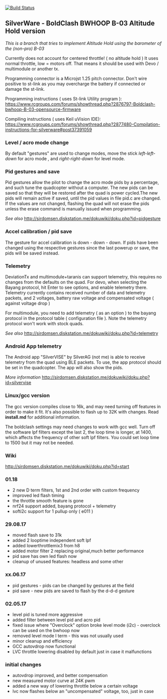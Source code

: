 [![Build Status](https://travis-ci.org/silver13/BoldClash-BWHOOP-B-03.svg?branch=master)](https://travis-ci.org/silver13/BoldClash-BWHOOP-B-03)

## SilverWare - BoldClash BWHOOP B-03 Altitude Hold version

_This is a branch that tries to implement Altitude Hold using the barometer of the (non-pro) B-03_

Currently does not account for centered throttle! ( no altitude hold ) It uses normal throttle, low = motors off. That means it should be used with Devo / multimodule or another tx.

Programming connector is a Microjst 1.25 pitch connector. Don't wire positive to st-link as you may overcharge the battery if connected or damage the st-link.

Programming instructions ( uses St-link Utility program ):
https://www.rcgroups.com/forums/showthread.php?2876797-Boldclash-bwhoop-B-03-opensource-firmware

Compiling instructions ( uses Keil uVision IDE):
https://www.rcgroups.com/forums/showthread.php?2877480-Compilation-instructions-for-silverware#post37391059

### Level / acro mode change
By default "gestures" are used to change modes, move the stick *left-left-down* for acro mode , and *right-right-down* for level mode.

### Pid gestures and save
Pid gestures allow the pilot to change the acro mode pids by a percentage, and such tune the quadcopter without a computer. The new pids can be saved so that they will be restored after the quad is power cycled.The new pids will remain active if saved, until the pid values in file pid.c are changed. If the values are not changed, flashing the quad will not erase the pids unless the erase command is manually issued when programming.

*See also*
http://sirdomsen.diskstation.me/dokuwiki/doku.php?id=pidgesture

### Accel calibration / pid save
The gesture for accel calibration is down - down - down. If pids have been changed using the respective gestures since the last powerup or save, the pids will be saved instead.

### Telemetry
DeviationTx and multimodule+taranis can support telemetry, this requires no changes from the defaults on the quad. For devo, when selecting the Bayang protocol, hit Enter to see options, and enable telemetry there. Telemetry currently contains received number of data and telemetry packets, and 2 voltages, battery raw voltage and compensated voltage ( against voltage drop )

For multimodule, you need to add telemetry ( as an option ) to the bayang protocol in the protocol table ( configuration file ). Note the telemetry protocol won't work with stock quads.

*See also*
http://sirdomsen.diskstation.me/dokuwiki/doku.php?id=telemetry

### Android App telemetry
The Android app "SilverVISE" by SilverAG (not me) is able to receive telemetry from the quad using BLE packets. To use, the app protocol should be set in the quadcopter. The app will also show the pids.

*More information*
http://sirdomsen.diskstation.me/dokuwiki/doku.php?id=silvervise

### Linux/gcc version
The gcc version compiles close to 16k, and may need turning off features in order to make it fit. It's also possible to flash up to 32K with changes. Read __install.md__ for additional information.

The boldclash settings may need changes to work with gcc well. Turn off the software lpf filters except the last 2, the loop time is longer, at 1400, which affects the frequency of other soft lpf filters. You could set loop time to 1500 but it may not be needed.

### Wiki
http://sirdomsen.diskstation.me/dokuwiki/doku.php?id=start

### 01.18
* 2 new D term filters, 1st and 2nd order with custom frequency
* improved led flash timing
* the throttle smooth feature is gone 
* nrf24 support added, bayang protocol + telemetry
* softi2c support for 1 pullup only ( e011 )

### 29.08.17
* moved flash save to 31k
* added 2 looptime independent soft lpf
* added lowerthrottlemix3 from h8
* added motor filter 2 replacing original,much better performance
* pid save has own led flash now
* cleanup of unused features: headless and some other


### xx.06.17
* pid gestures - pids can be changed by gestures at the field
* pid save - new pids are saved to flash by the d-d-d gesture

### 02.05.17
* level pid is tuned more aggressive
* added filter between level pid and  acro pid
* fixed issue where "Overclock" option broke level mode (i2c) - overclock can be used on the bwhoop now
* removed level mode I term - this was not usually used
* minor cleanup and efficiency
* GCC autovdrop now functional
* LVC throttle lowering disabled by default just in case it malfunctions

### initial changes

* autovdrop improved, and better compensation
* new measured motor curve at 24K pwm
* added a new way of lowering throttle below a certain voltage
* lvc now flashes below an "uncompensated" voltage, too, just in case
